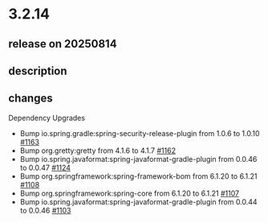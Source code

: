 # 3.2.14

## release on 20250814
## description
## changes
Dependency Upgrades

* Bump io.spring.gradle:spring-security-release-plugin from 1.0.6 to 1.0.10 <a href="https://github.com/spring-projects/spring-ldap/pull/1163" data-hovercard-type="pull_request" data-hovercard-url="/spring-projects/spring-ldap/pull/1163/hovercard">#1163</a>
* Bump org.gretty:gretty from 4.1.6 to 4.1.7 <a href="https://github.com/spring-projects/spring-ldap/pull/1162" data-hovercard-type="pull_request" data-hovercard-url="/spring-projects/spring-ldap/pull/1162/hovercard">#1162</a>
* Bump io.spring.javaformat:spring-javaformat-gradle-plugin from 0.0.46 to 0.0.47 <a href="https://github.com/spring-projects/spring-ldap/pull/1124" data-hovercard-type="pull_request" data-hovercard-url="/spring-projects/spring-ldap/pull/1124/hovercard">#1124</a>
* Bump org.springframework:spring-framework-bom from 6.1.20 to 6.1.21 <a href="https://github.com/spring-projects/spring-ldap/pull/1108" data-hovercard-type="pull_request" data-hovercard-url="/spring-projects/spring-ldap/pull/1108/hovercard">#1108</a>
* Bump org.springframework:spring-core from 6.1.20 to 6.1.21 <a href="https://github.com/spring-projects/spring-ldap/pull/1107" data-hovercard-type="pull_request" data-hovercard-url="/spring-projects/spring-ldap/pull/1107/hovercard">#1107</a>
* Bump io.spring.javaformat:spring-javaformat-gradle-plugin from 0.0.44 to 0.0.46 <a href="https://github.com/spring-projects/spring-ldap/pull/1103" data-hovercard-type="pull_request" data-hovercard-url="/spring-projects/spring-ldap/pull/1103/hovercard">#1103</a>


